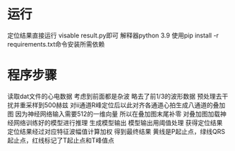 # 运行
定位结果直接运行 visable result.py即可 
解释器python 3.9  使用pip install -r requirements.txt命令安装所需依赖
# 程序步骤
读取dat文件的心电数据 考虑到前面都是杂波 略去了前1/3的波形数据
预处理去干扰并重采样到500赫兹
对ii通道R峰定位后以此对齐各通道心拍生成八通道的叠加图 因为神经网络输入需要512的一维向量 所以在叠加图末尾补零 
对叠加图加载神经网络训练好的模型进行推理 生成模型输出
模型输出用阈值处理 获得定位结果
定位结果经过对应特征波幅值计算加权 得到最终结果
黄线是P起止点，绿线QRS起止点，红线标记了T起止点和T峰值点
